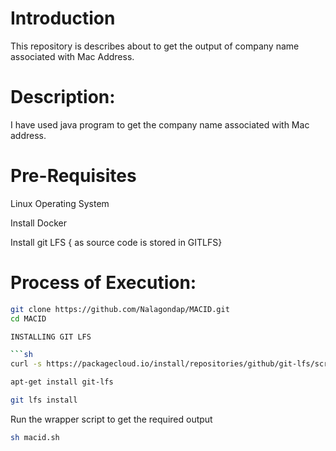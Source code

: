 # Introduction
This repository is describes about to get the output of company name associated with Mac Address.

# Description:
I have used java program to get the company name associated with Mac address.

# Pre-Requisites

Linux Operating System

Install Docker

Install git LFS { as source code is stored in GITLFS}

# Process of Execution:

```sh
git clone https://github.com/Nalagondap/MACID.git
cd MACID

INSTALLING GIT LFS

```sh
curl -s https://packagecloud.io/install/repositories/github/git-lfs/script.deb.sh | sudo bash

apt-get install git-lfs

git lfs install

```
Run the wrapper script to get the required output

```sh
sh macid.sh
```
